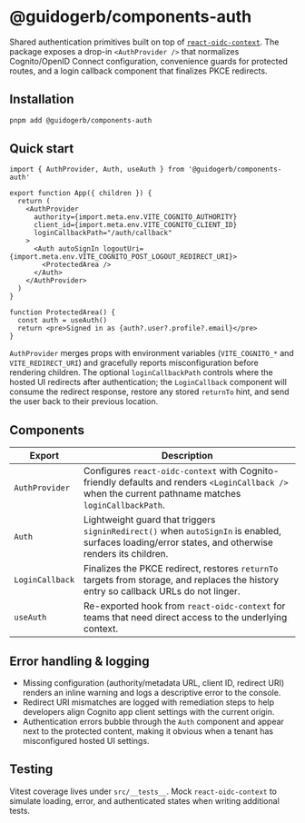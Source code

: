 # @guidogerb/components-auth

Shared authentication primitives built on top of [`react-oidc-context`](https://github.com/authts/react-oidc-context).
The package exposes a drop-in `<AuthProvider />` that normalizes Cognito/OpenID Connect configuration,
convenience guards for protected routes, and a login callback component that finalizes PKCE redirects.

## Installation

```bash
pnpm add @guidogerb/components-auth
```

## Quick start

```tsx
import { AuthProvider, Auth, useAuth } from '@guidogerb/components-auth'

export function App({ children }) {
  return (
    <AuthProvider
      authority={import.meta.env.VITE_COGNITO_AUTHORITY}
      client_id={import.meta.env.VITE_COGNITO_CLIENT_ID}
      loginCallbackPath="/auth/callback"
    >
      <Auth autoSignIn logoutUri={import.meta.env.VITE_COGNITO_POST_LOGOUT_REDIRECT_URI}>
        <ProtectedArea />
      </Auth>
    </AuthProvider>
  )
}

function ProtectedArea() {
  const auth = useAuth()
  return <pre>Signed in as {auth?.user?.profile?.email}</pre>
}
```

`AuthProvider` merges props with environment variables (`VITE_COGNITO_*` and `VITE_REDIRECT_URI`) and
gracefully reports misconfiguration before rendering children. The optional `loginCallbackPath`
controls where the hosted UI redirects after authentication; the `LoginCallback` component will
consume the redirect response, restore any stored `returnTo` hint, and send the user back to their
previous location.

## Components

| Export | Description |
| --- | --- |
| `AuthProvider` | Configures `react-oidc-context` with Cognito-friendly defaults and renders `<LoginCallback />` when the current pathname matches `loginCallbackPath`. |
| `Auth` | Lightweight guard that triggers `signinRedirect()` when `autoSignIn` is enabled, surfaces loading/error states, and otherwise renders its children. |
| `LoginCallback` | Finalizes the PKCE redirect, restores `returnTo` targets from storage, and replaces the history entry so callback URLs do not linger. |
| `useAuth` | Re-exported hook from `react-oidc-context` for teams that need direct access to the underlying context. |

## Error handling & logging

- Missing configuration (authority/metadata URL, client ID, redirect URI) renders an inline warning and logs a descriptive error to the console.
- Redirect URI mismatches are logged with remediation steps to help developers align Cognito app client settings with the current origin.
- Authentication errors bubble through the `Auth` component and appear next to the protected content, making it obvious when a tenant has misconfigured hosted UI settings.

## Testing

Vitest coverage lives under `src/__tests__`. Mock `react-oidc-context` to simulate loading, error,
and authenticated states when writing additional tests.
